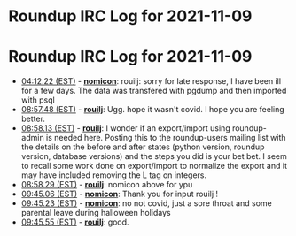 # Roundup IRC Log for 2021-11-09 #
# Roundup IRC Log for 2021-11-09
* <a href="#04:12.22" id="04:12.22">04:12.22 (EST)</a> - __[nomicon](https://github.com/nomicon)__: rouilj: sorry for late response, I have been ill for a few days. The data was transfered with pgdump and then imported with psql
* <a href="#08:57.48" id="08:57.48">08:57.48 (EST)</a> - __[rouilj](https://github.com/rouilj)__: Ugg. hope it wasn't covid. I hope you are feeling better.
* <a href="#08:58.13" id="08:58.13">08:58.13 (EST)</a> - __[rouilj](https://github.com/rouilj)__: I wonder if an export/import using roundup-admin is needed here. Posting this to the roundup-users mailing list with the details on the before and after states (python version, roundup version, database versions) and the steps you did  is your bet bet. I seem to recall some work done on export/import to normalize the export and it may have included removing the L tag on integers.
* <a href="#08:58.29" id="08:58.29">08:58.29 (EST)</a> - __[rouilj](https://github.com/rouilj)__: nomicon above for ypu
* <a href="#09:45.06" id="09:45.06">09:45.06 (EST)</a> - __[nomicon](https://github.com/nomicon)__: Thank you for input rouilj !
* <a href="#09:45.23" id="09:45.23">09:45.23 (EST)</a> - __[nomicon](https://github.com/nomicon)__: no not covid, just a sore throat and some parental leave during halloween holidays
* <a href="#09:45.55" id="09:45.55">09:45.55 (EST)</a> - __[rouilj](https://github.com/rouilj)__: good.

